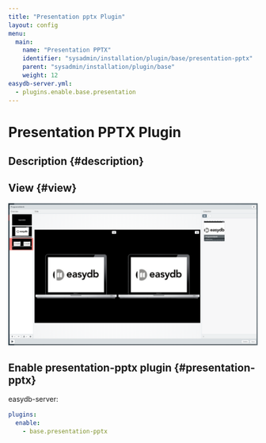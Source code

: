 ```yaml
---
title: "Presentation pptx Plugin"
layout: config
menu:
  main:
    name: "Presentation PPTX"
    identifier: "sysadmin/installation/plugin/base/presentation-pptx"
    parent: "sysadmin/installation/plugin/base"
    weight: 12
easydb-server.yml:
  - plugins.enable.base.presentation
---
```

# Presentation PPTX Plugin

## Description {#description}

## View {#view}

![ez5_pptx_editor](ez5_pptx_editor.png)

## Enable presentation-pptx plugin {#presentation-pptx}

easydb-server: 
```yaml
plugins:
  enable:
    - base.presentation-pptx
```